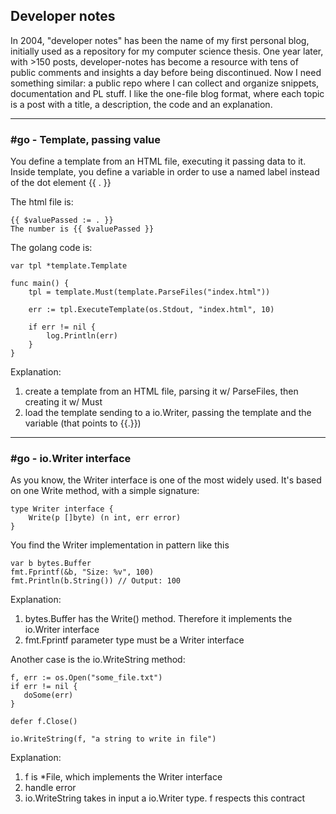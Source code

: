 ## Developer notes

In 2004, "developer notes" has been the name of my first personal blog, initially used as a repository for my computer science thesis. One year later, with >150 posts, developer-notes has become a resource with tens of public comments and insights a day before being discontinued. Now I need something similar: a public repo where I can collect and organize snippets, documentation and PL stuff. I like the one-file blog format, where each topic is a post with a title, a description, the code and an explanation. 

<hr />

### #go - Template, passing value

You define a template from an HTML file, executing it passing data to it. Inside template, you define a variable in order to use a named label instead of the dot element {{ . }}

The html file is:
~~~
{{ $valuePassed := . }}
The number is {{ $valuePassed }}
~~~

The golang code is:
```golang 
var tpl *template.Template

func main() {
	tpl = template.Must(template.ParseFiles("index.html"))

	err := tpl.ExecuteTemplate(os.Stdout, "index.html", 10)

	if err != nil {
		log.Println(err)
	}
}

```
Explanation:
1. create a template from an HTML file, parsing it w/ ParseFiles, then creating it w/ Must
2. load the template sending to a io.Writer, passing the template and the variable (that points to {{.}})


<hr />

### #go - io.Writer interface

As you know, the Writer interface is one of the most widely used. 
It's based on one Write method, with a simple signature:

```golang
type Writer interface {
    Write(p []byte) (n int, err error)
}
```
You find the Writer implementation in pattern like this

```golang
var b bytes.Buffer
fmt.Fprintf(&b, "Size: %v", 100)
fmt.Println(b.String()) // Output: 100
```
Explanation:
1. bytes.Buffer has the Write() method. Therefore it implements the io.Writer interface
2. fmt.Fprintf parameter type must be a Writer interface

Another case is the io.WriteString method:

```golang
f, err := os.Open("some_file.txt")
if err != nil {
   doSome(err)
}

defer f.Close()

io.WriteString(f, "a string to write in file")
```
Explanation: 
1. f is \*File, which implements the Writer interface
2. handle error
3. io.WriteString takes in input a io.Writer type. f respects this contract 


